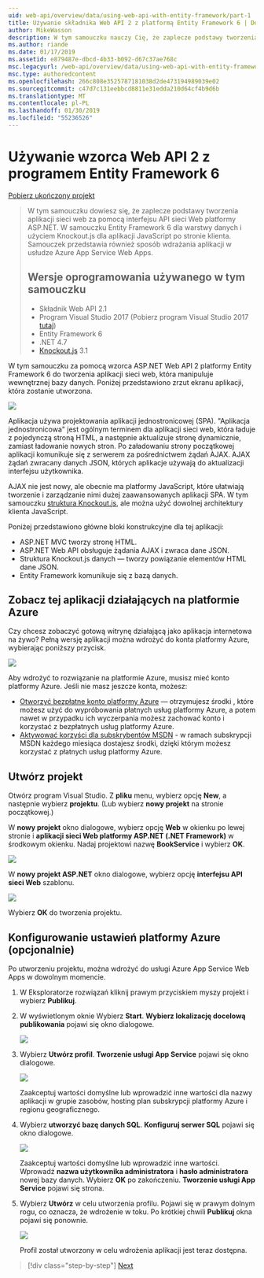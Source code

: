 ```yaml
---
uid: web-api/overview/data/using-web-api-with-entity-framework/part-1
title: Używanie składnika Web API 2 z platformą Entity Framework 6 | Dokumentacja firmy Microsoft
author: MikeWasson
description: W tym samouczku nauczy Cię, że zaplecze podstawy tworzenia aplikacji sieci web za pomocą interfejsu API sieci Web platformy ASP.NET. W tym samouczku użyto programu Entity Framework 6 dla układ danych...
ms.author: riande
ms.date: 01/17/2019
ms.assetid: e879487e-dbcd-4b33-b092-d67c37ae768c
msc.legacyurl: /web-api/overview/data/using-web-api-with-entity-framework/part-1
msc.type: authoredcontent
ms.openlocfilehash: 266c808e3525787181038d2de473194989039e02
ms.sourcegitcommit: c47d7c131eebbcd8811e31edda210d64cf4b9d6b
ms.translationtype: MT
ms.contentlocale: pl-PL
ms.lasthandoff: 01/30/2019
ms.locfileid: "55236526"
---
```

<a name="using-web-api-2-with-entity-framework-6"></a>Używanie wzorca Web API 2 z programem Entity Framework 6
====================

[Pobierz ukończony projekt](https://github.com/MikeWasson/BookService)

> W tym samouczku dowiesz się, że zaplecze podstawy tworzenia aplikacji sieci web za pomocą interfejsu API sieci Web platformy ASP.NET. W samouczku Entity Framework 6 dla warstwy danych i użyciem Knockout.js dla aplikacji JavaScript po stronie klienta. Samouczek przedstawia również sposób wdrażania aplikacji w usłudze Azure App Service Web Apps.
>
> ## <a name="software-versions-used-in-the-tutorial"></a>Wersje oprogramowania używanego w tym samouczku
>
> - Składnik Web API 2.1
> - Program Visual Studio 2017 (Pobierz program Visual Studio 2017 [tutaj](https://visualstudio.microsoft.com/downloads/?utm_medium=microsoft&utm_source=docs.microsoft.com&utm_campaign=button+cta&utm_content=download+vs2017))
> - Entity Framework 6
> - .NET 4.7
> - [Knockout.js](http://knockoutjs.com/) 3.1

W tym samouczku za pomocą wzorca ASP.NET Web API 2 platformy Entity Framework 6 do tworzenia aplikacji sieci web, która manipuluje wewnętrznej bazy danych. Poniżej przedstawiono zrzut ekranu aplikacji, która zostanie utworzona.

[![](part-1/_static/image2.png)](part-1/_static/image1.png)

Aplikacja używa projektowania aplikacji jednostronicowej (SPA). "Aplikacja jednostronicowa" jest ogólnym terminem dla aplikacji sieci web, która ładuje z pojedynczą stroną HTML, a następnie aktualizuje stronę dynamicznie, zamiast ładowanie nowych stron. Po załadowaniu strony początkowej aplikacji komunikuje się z serwerem za pośrednictwem żądań AJAX. AJAX żądań zwracany danych JSON, których aplikacje używają do aktualizacji interfejsu użytkownika.

AJAX nie jest nowy, ale obecnie ma platformy JavaScript, które ułatwiają tworzenie i zarządzanie nimi dużej zaawansowanych aplikacji SPA. W tym samouczku [struktura Knockout.js](http://knockoutjs.com/), ale można użyć dowolnej architektury klienta JavaScript.

Poniżej przedstawiono główne bloki konstrukcyjne dla tej aplikacji:

- ASP.NET MVC tworzy stronę HTML.
- ASP.NET Web API obsługuje żądania AJAX i zwraca dane JSON.
- Struktura Knockout.js danych — tworzy powiązanie elementów HTML dane JSON.
- Entity Framework komunikuje się z bazą danych.

## <a name="see-this-app-running-on-azure"></a>Zobacz tej aplikacji działających na platformie Azure

Czy chcesz zobaczyć gotową witrynę działającą jako aplikacja internetowa na żywo? Pełną wersję aplikacji można wdrożyć do konta platformy Azure, wybierając poniższy przycisk.

[![](http://azuredeploy.net/deploybutton.png)](https://azuredeploy.net/?WT.mc_id=deploy_azure_aspnet&repository=https://github.com/tfitzmac/BookService)

Aby wdrożyć to rozwiązanie na platformie Azure, musisz mieć konto platformy Azure. Jeśli nie masz jeszcze konta, możesz:

- [Otworzyć bezpłatne konto platformy Azure](https://azure.microsoft.com/pricing/free-trial/?WT.mc_id=A443DD604) — otrzymujesz środki , które możesz użyć do wypróbowania płatnych usług platformy Azure, a potem nawet w przypadku ich wyczerpania możesz zachować konto i korzystać z bezpłatnych usług platformy Azure.
- [Aktywować korzyści dla subskrybentów MSDN](https://azure.microsoft.com/pricing/member-offers/msdn-benefits-details/?WT.mc_id=A443DD604) - w ramach subskrypcji MSDN każdego miesiąca dostajesz środki, dzięki którym możesz korzystać z płatnych usług platformy Azure.

## <a name="create-the-project"></a>Utwórz projekt

Otwórz program Visual Studio. Z **pliku** menu, wybierz opcję **New**, a następnie wybierz **projektu**. (Lub wybierz **nowy projekt** na stronie początkowej.)

W **nowy projekt** okno dialogowe, wybierz opcję **Web** w okienku po lewej stronie i **aplikacji sieci Web platformy ASP.NET (.NET Framework)** w środkowym okienku. Nadaj projektowi nazwę **BookService** i wybierz **OK**.

[![](part-1/_static/image11.png)](part-1/_static/image11.png)

W **nowy projekt ASP.NET** okno dialogowe, wybierz opcję **interfejsu API sieci Web** szablonu.

[![](part-1/_static/image12.png)](part-1/_static/image12.png)


Wybierz **OK** do tworzenia projektu.

## <a name="configure-azure-settings-optional"></a>Konfigurowanie ustawień platformy Azure (opcjonalnie)

Po utworzeniu projektu, można wdrożyć do usługi Azure App Service Web Apps w dowolnym momencie. 

1. W Eksploratorze rozwiązań kliknij prawym przyciskiem myszy projekt i wybierz **Publikuj**.

2. W wyświetlonym oknie Wybierz **Start**. **Wybierz lokalizację docelową publikowania** pojawi się okno dialogowe.

   [![](part-1/_static/image14.png)](part-1/_static/image14.png)

3. Wybierz **Utwórz profil**. **Tworzenie usługi App Service** pojawi się okno dialogowe.

   [![](part-1/_static/image15.png)](part-1/_static/image15.png)

   Zaakceptuj wartości domyślne lub wprowadzić inne wartości dla nazwy aplikacji w grupie zasobów, hosting plan subskrypcji platformy Azure i regionu geograficznego. 

4. Wybierz **utworzyć bazę danych SQL**. **Konfiguruj serwer SQL** pojawi się okno dialogowe. 

   [![](part-1/_static/image16.png)](part-1/_static/image16.png)

   Zaakceptuj wartości domyślne lub wprowadzić inne wartości. Wprowadź **nazwa użytkownika administratora** i **hasło administratora** nowej bazy danych. Wybierz **OK** po zakończeniu. **Tworzenie usługi App Service** pojawi się strona.

5. Wybierz **Utwórz** w celu utworzenia profilu. Pojawi się w prawym dolnym rogu, co oznacza, że wdrożenie w toku. Po krótkiej chwili **Publikuj** okna pojawi się ponownie.

    [![](part-1/_static/image17.png)](part-1/_static/image17.png)
   
    Profil został utworzony w celu wdrożenia aplikacji jest teraz dostępna. 


> [!div class="step-by-step"]
> [Next](part-2.md)
